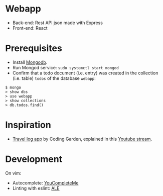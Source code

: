# Webapp
- Back-end: Rest API json made with Express
- Front-end: React


# Prerequisites
- Install [Mongodb][mongodb].
- Run Mongod service: `sudo systemctl start mongod`
- Confirm that a todo document (i.e. entry) was created in the collection (i.e. table) `todos` of the database `webapp`:

```console
$ mongo
> show dbs
> use webapp
> show collections
> db.todos.find()
```

[mongodb]: https://docs.mongodb.com/manual/tutorial/install-mongodb-on-ubuntu/


# Inspiration
- [Travel log app][travel-log] by Coding Garden, explained in this [Youtube stream][youtube-stream].

[travel-log]: https://github.com/CodingGarden/travel-log
[youtube-stream]: https://www.youtube.com/watch?v=5pQsl9u_10M


# Development
On vim:
- Autocomplete: [YouCompleteMe][ycm]
- Linting with eslint: [ALE][ale]

[ycm]: https://github.com/ycm-core/YouCompleteMe
[ale]: https://github.com/dense-analysis/ale
